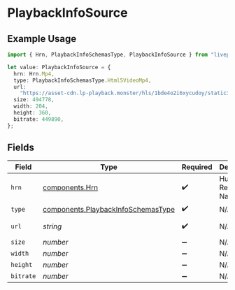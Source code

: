 # PlaybackInfoSource

## Example Usage

```typescript
import { Hrn, PlaybackInfoSchemasType, PlaybackInfoSource } from "livepeer/models/components";

let value: PlaybackInfoSource = {
  hrn: Hrn.Mp4,
  type: PlaybackInfoSchemasType.Html5VideoMp4,
  url:
    "https://asset-cdn.lp-playback.monster/hls/1bde4o2i6xycudoy/static360p0.mp4",
  size: 494778,
  width: 204,
  height: 360,
  bitrate: 449890,
};
```

## Fields

| Field                                                                                    | Type                                                                                     | Required                                                                                 | Description                                                                              | Example                                                                                  |
| ---------------------------------------------------------------------------------------- | ---------------------------------------------------------------------------------------- | ---------------------------------------------------------------------------------------- | ---------------------------------------------------------------------------------------- | ---------------------------------------------------------------------------------------- |
| `hrn`                                                                                    | [components.Hrn](../../models/components/hrn.md)                                         | :heavy_check_mark:                                                                       | Human Readable Name                                                                      | MP4                                                                                      |
| `type`                                                                                   | [components.PlaybackInfoSchemasType](../../models/components/playbackinfoschemastype.md) | :heavy_check_mark:                                                                       | N/A                                                                                      | html5/video/mp4                                                                          |
| `url`                                                                                    | *string*                                                                                 | :heavy_check_mark:                                                                       | N/A                                                                                      | https://asset-cdn.lp-playback.monster/hls/1bde4o2i6xycudoy/static360p0.mp4               |
| `size`                                                                                   | *number*                                                                                 | :heavy_minus_sign:                                                                       | N/A                                                                                      | 494778                                                                                   |
| `width`                                                                                  | *number*                                                                                 | :heavy_minus_sign:                                                                       | N/A                                                                                      | 204                                                                                      |
| `height`                                                                                 | *number*                                                                                 | :heavy_minus_sign:                                                                       | N/A                                                                                      | 360                                                                                      |
| `bitrate`                                                                                | *number*                                                                                 | :heavy_minus_sign:                                                                       | N/A                                                                                      | 449890                                                                                   |